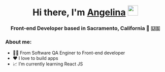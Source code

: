 <h1 align="center">Hi there, I'm <a href="https://angelinakochikov.netlify.app/" target="_blank">Angelina</a> 
<img src="https://github.com/blackcater/blackcater/raw/main/images/Hi.gif" height="32"/></h1>
<h3 align="center">Front-end Developer based in Sacramento, California 🌴 🇺🇸</h3>


<h3>About me:</h3>
<ul>
<li> 🙌🏻 From Software QA Enginer to Front-end developer</li>
<li> ❤️ I love to build apps</li>
<li> 📈 I’m currently learning React JS</li>
  
</ul>



<!---
Angelina-Kochikov-QA/Angelina-Kochikov-QA is a ✨ special ✨ repository because its `README.md` (this file) appears on your GitHub profile.
You can click the Preview link to take a look at your changes.
--->
